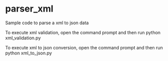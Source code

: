# parser_xml
Sample code to parse a xml to json data


To execute xml validation, open the command prompt and then run
python xml_validation.py

To execute xml to json conversion, open the command prompt and then run
python xml_to_json.py
